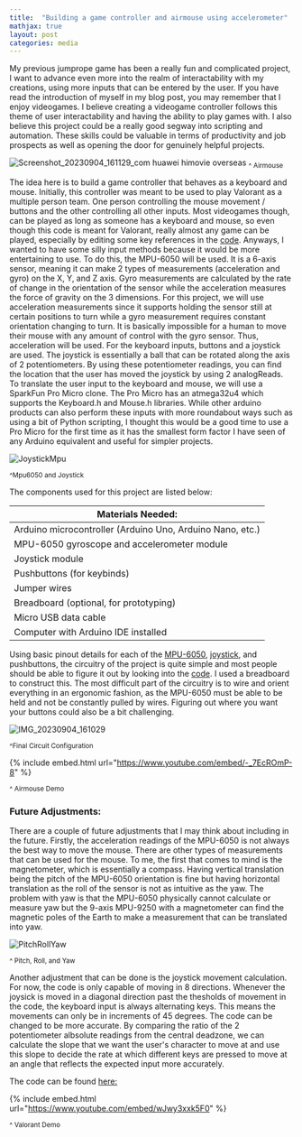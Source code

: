 ```yaml
---
title:  "Building a game controller and airmouse using accelerometer"
mathjax: true
layout: post
categories: media
---
```


My previous jumprope game has been a really fun and complicated project, I want to advance even more into the realm of interactability with my creations,
using more inputs that can be entered by the user. If you have read the introduction of myself in my blog post, you may remember that I enjoy videogames. I believe creating a videogame controller
follows this theme of user interactability and having the ability to play games with. I also believe this project could be a really good
segway into scripting and automation. These skills could be valuable in terms of productivity and job prospects as well as opening the door for 
genuinely helpful projects.

![Screenshot_20230904_161129_com huawei himovie overseas](https://github.com/vincentkwok21/vincentkwok21.github.io/assets/137122312/ca13a519-6418-4d65-87ca-999774b6d8e4)
<sub>^ Airmouse</sub>



The idea here is to build a game controller that behaves as a keyboard and mouse. Initially, this controller was meant to be 
used to play Valorant as a multiple person team. One person controlling the mouse movement / buttons and the other controlling all other inputs. Most videogames though,
can be played as long as someone has a keyboard and mouse, so even though this code is meant for Valorant, really almost any game can be played,
especially by editing some key references in the [code](https://github.com/vincentkwok21/AirMouse/blob/main/Airmouse.ino). Anyways, I wanted to have some silly input methods because it would be more entertaining to use. To do this,
the MPU-6050 will be used. It is a 6-axis sensor, meaning it can make 2 types of measurements (acceleration and gyro) on the X, Y, and Z axis. Gyro measurements are calculated by the rate of change in the orientation of the sensor while the
acceleration measures the force of gravity on the 3 dimensions. For this project, we will use acceleration measurements since it supports holding the sensor still at certain positions to turn while a gyro measurement requires constant orientation changing to turn. It is basically impossible for a human to
move their mouse with any amount of control with the gyro sensor. Thus, acceleration will be used. For the keyboard inputs, buttons and 
a joystick are used. The joystick is essentially a ball that can be rotated along the axis of 2 potentiometers. By using these potentiometer
readings, you can find the location that the user has moved the joystick by using 2 analogReads. To translate the user input to the keyboard and mouse, we will use a
SparkFun Pro Micro clone. The Pro Micro has an atmega32u4 which supports the Keyboard.h and Mouse.h libraries. While other arduino products can also perform these inputs with more roundabout ways such as using a bit of Python scripting,
I thought this would be a good time to use a Pro Micro for the first time as it has the smallest form factor I have seen of any Arduino equivalent and useful for simpler projects.

![JoystickMpu](https://github.com/vincentkwok21/vincentkwok21.github.io/assets/137122312/b15800a5-acaa-476c-95bb-4e090a1920ef)

<sub>^Mpu6050 and Joystick</sub>

The components used for this project are listed below:

| Materials Needed:      |
| ----------- |
| Arduino microcontroller (Arduino Uno, Arduino Nano, etc.)      |
| MPU-6050 gyroscope and accelerometer module   |
| Joystick module   |
| Pushbuttons (for keybinds)   |
| Jumper wires   |
| Breadboard (optional, for prototyping)  |
| Micro USB data cable  |
| Computer with Arduino IDE installed  |

Using basic pinout details for each of the [MPU-6050](https://howtomechatronics.com/tutorials/arduino/arduino-and-mpu6050-accelerometer-and-gyroscope-tutorial/), [joystick](https://docs.arduino.cc/built-in-examples/usb/JoystickMouseControl), and pushbuttons, the circuitry of the project is quite simple and most people should be able to figure it out by looking into the [code](https://github.com/vincentkwok21/AirMouse/blob/main/Airmouse.ino).
I used a breadboard to construct this. The most difficult part of the circuitry is to wire and orient everything in an ergonomic fashion, as the MPU-6050 must be able to be held and not be constantly pulled by
wires. Figuring out where you want your buttons could also be a bit challenging.

![IMG_20230904_161029](https://github.com/vincentkwok21/vincentkwok21.github.io/assets/137122312/2e38936d-ab49-4e09-807a-d902c8a33bdb)

<sub>^Final Circuit Configuration </sub>

{% include embed.html url="https://www.youtube.com/embed/-_7EcROmP-8" %}

<sub>^ Airmouse Demo</sub>

### Future Adjustments:
 There are a couple of future adjustments that I may think about including in the future. Firstly, the acceleration readings of the MPU-6050 is not always the best way to move the mouse. There are other types of measurements that can be used for the mouse. To me, the first that comes to mind is the magnetometer, which is essentially a compass. Having vertical translation being the pitch of the MPU-6050 orientation is fine but having horizontal translation as the roll of the sensor is not as intuitive as the yaw. The problem with yaw is that the MPU-6050 physically cannot calculate or measure yaw but the 9-axis MPU-9250 with a magnetometer can find the magnetic poles of the Earth to make a measurement that can be translated into yaw. 
 
 ![PitchRollYaw](https://github.com/vincentkwok21/vincentkwok21.github.io/assets/137122312/77172fa7-a8e7-477f-9cec-bdcbdb2606f8)

 <sub>^ Pitch, Roll, and Yaw</sub>

Another adjustment that can be done is the joystick movement calculation. For now, the code is only capable of  moving in 8 directions. Whenever the joysick is moved in a diagonal direction past the thesholds of movement in the code, the keyboard input is always alternating keys. This means the movements can only be in increments of 45 degrees. The code can be changed to be more accurate. By comparing the ratio of the 2 potentiometer albsolute readings from the central deadzone, we can calculate the slope that we want the user's character to move at and use this slope to decide the rate at which different keys are pressed to move at an angle that reflects the expected input more accurately.

The code can be found [here:](https://github.com/vincentkwok21/AirMouse/blob/main/Airmouse.ino)

{% include embed.html url="https://www.youtube.com/embed/wJwy3xxk5F0" %}

<sub>^ Valorant Demo</sub>

